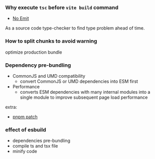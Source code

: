 ### Why execute `tsc` before `vite build` command

* [No Emit](https://www.typescriptlang.org/tsconfig/#noEmit)

As a source code type-checker to find type problem ahead of time.

### How to split chunks to avoid warning

optimize production bundle

### Dependency pre-bundling

* CommonJS and UMD compatibility
  * convert CommonJS or UMD dependencies into ESM first
* Performance
  * converts ESM dependencies with many internal modules into a single module to improve subsequent page load performance

extra:
* [pnpm patch](https://pnpm.io/cli/patch)

### effect of esbuild
* dependencies pre-bundling 
* compile ts and tsx file
* minify code
